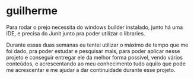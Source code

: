 # guilherme
Para rodar o prejo necessita do windows builder instalado, junto há uma IDE, e precisa do Junit junto pra poder utilizar o libraries. 

Durante essas duas semanas eu tentei utilizar o máximo de tempo que me foi dado, pra poder estudar e pesquisar mais, para poder aplicar nesse projeto e conseguir entregar ele da melhor forma possivel, vendo  vários conteúdos, e acrescentando ao meu conhecimento tudo aquilo que pode me acrescentar e me ajudar a dar continuidade durante esse projeto.
